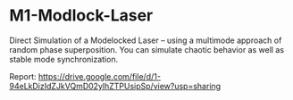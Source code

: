 # M1-Modlock-Laser

Direct Simulation of a Modelocked Laser – using a multimode approach of random phase
superposition. You can simulate chaotic behavior as well as stable mode synchronization.

Report: https://drive.google.com/file/d/1-94eLkDizIdZJkVQmD02ylhZTPUsipSp/view?usp=sharing
